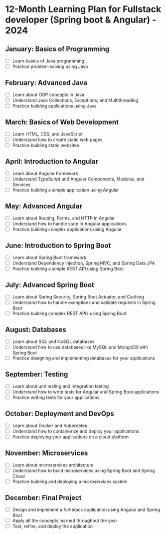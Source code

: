 # 12-Month Learning Plan for Fullstack developer (Spring boot & Angular) - 2024

## January: Basics of Programming

- [ ] Learn basics of Java programming
- [ ] Practice problem-solving using Java

## February: Advanced Java

- [ ] Learn about OOP concepts in Java
- [ ] Understand Java Collections, Exceptions, and Multithreading
- [ ] Practice building applications using Java

## March: Basics of Web Development

- [ ] Learn HTML, CSS, and JavaScript
- [ ] Understand how to create static web pages
- [ ] Practice building static websites

## April: Introduction to Angular

- [ ] Learn about Angular framework
- [ ] Understand TypeScript and Angular Components, Modules, and Services
- [ ] Practice building a simple application using Angular

## May: Advanced Angular

- [ ] Learn about Routing, Forms, and HTTP in Angular
- [ ] Understand how to handle state in Angular applications
- [ ] Practice building complex applications using Angular

## June: Introduction to Spring Boot

- [ ] Learn about Spring Boot framework
- [ ] Understand Dependency Injection, Spring MVC, and Spring Data JPA
- [ ] Practice building a simple REST API using Spring Boot

## July: Advanced Spring Boot

- [ ] Learn about Spring Security, Spring Boot Actuator, and Caching
- [ ] Understand how to handle exceptions and validate requests in Spring Boot
- [ ] Practice building complex REST APIs using Spring Boot

## August: Databases

- [ ] Learn about SQL and NoSQL databases
- [ ] Understand how to use databases like MySQL and MongoDB with Spring Boot
- [ ] Practice designing and implementing databases for your applications

## September: Testing

- [ ] Learn about unit testing and integration testing
- [ ] Understand how to write tests for Angular and Spring Boot applications
- [ ] Practice writing tests for your applications

## October: Deployment and DevOps

- [ ] Learn about Docker and Kubernetes
- [ ] Understand how to containerize and deploy your applications
- [ ] Practice deploying your applications on a cloud platform

## November: Microservices

- [ ] Learn about microservices architecture
- [ ] Understand how to build microservices using Spring Boot and Spring Cloud
- [ ] Practice building and deploying a microservices system

## December: Final Project

- [ ] Design and implement a full-stack application using Angular and Spring Boot
- [ ] Apply all the concepts learned throughout the year
- [ ] Test, refine, and deploy the application
